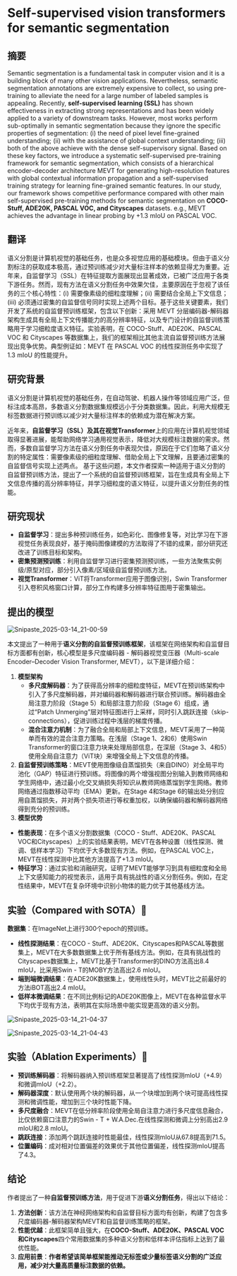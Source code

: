 # Self-supervised vision transformers for semantic segmentation

## 摘要

Semantic segmentation is a fundamental task in computer vision and it is a building block of many other vision applications. Nevertheless, semantic segmentation annotations are extremely expensive to collect, so using pre-training to alleviate the need for a large number of labeled samples is appealing. Recently, **self-supervised** **learning (SSL)** has shown effectiveness in extracting strong representations and has been widely applied to a variety of downstream tasks. However, most works perform sub-optimally in semantic segmentation because they ignore the specific properties of segmentation: (i) the need of pixel level fine-grained understanding; (ii) with the assistance of global context understanding; (iii) both of the above achieve with the dense self-supervisory signal. Based on these key factors, we introduce a systematic self-supervised pre-training framework for semantic segmentation, which consists of a hierarchical encoder–decoder architecture MEVT for generating high-resolution features with global contextual information propagation and a self-supervised training strategy for learning fine-grained semantic features. In our study, our framework shows competitive performance compared with other main self-supervised pre-training methods for semantic segmentation on **COCO-Stuff, ADE20K, PASCAL VOC, and Cityscapes** datasets. e.g., MEVT achieves the advantage in linear probing by +1.3 mIoU on PASCAL VOC.

## 翻译

语义分割是计算机视觉的基础任务，也是众多视觉应用的基础模块。但由于语义分割标注的获取成本极高，通过预训练减少对大量标注样本的依赖显得尤为重要。近年来，自监督学习（SSL）在特征提取方面展现出显著成效，已被广泛应用于各类下游任务。然而，现有方法在语义分割任务中效果欠佳，主要原因在于忽视了该任务的三个核心特性：(i) 需要像素级的细粒度理解；(ii) 需要结合全局上下文信息；(iii) 必须通过密集的自监督信号同时实现上述两个目标。基于这些关键要素，我们开发了系统的自监督预训练框架，包含以下创新：采用 MEVT 分层编码器-解码器架构生成具有全局上下文传播能力的高分辨率特征，以及专门设计的自监督训练策略用于学习细粒度语义特征。实验表明，在 COCO-Stuff、ADE20K、PASCAL VOC 和 Cityscapes 等数据集上，我们的框架相比其他主流自监督预训练方法展现出竞争优势。典型例证如：MEVT 在 PASCAL VOC 的线性探测任务中实现了 1.3 mIoU 的性能提升。

## 研究背景

语义分割是计算机视觉的基础任务，在自动驾驶、机器人操作等领域应用广泛，但标注成本高昂，多数语义分割数据集规模远小于分类数据集。因此，利用大规模无标签数据进行预训练以减少对大量标注样本的依赖成为潜在解决方案。 

近年来，**自监督学习（SSL）及其在视觉Transformer**上的应用在计算机视觉领域取得显著进展，能帮助网络学习通用视觉表示，降低对大规模标注数据的需求。然而，多数自监督学习方法在语义分割任务中表现欠佳，原因在于它们忽略了语义分割的特定属性：需要像素级的细粒度理解、借助全局上下文理解，且要通过密集的自监督信号实现上述两点。 基于这些问题，本文作者探索一种适用于语义分割的自监督预训练方法，提出了一个系统的自监督预训练框架，旨在生成具有全局上下文信息传播的高分辨率特征，并学习细粒度的语义特征，以提升语义分割任务的性能。 

## 研究现状

- **自监督学习**：提出多种预训练任务，如色彩化、图像修复等，对比学习在下游视觉任务表现良好，基于掩码图像建模的方法取得了不错的成果，部分研究还改进了训练目标和架构。
- **密集预测预训练**：利用自监督学习进行密集预测预训练，一些方法聚焦实例级/原型对应，部分引入像素/区域级自监督预训练方法。
- **视觉Transformer**：ViT将Transformer应用于图像识别，Swin Transformer引入卷积风格窗口计算，部分工作构建多分辨率特征图用于密集输出。

## 提出的模型

![Snipaste_2025-03-14_21-00-59](https://yangyang666.oss-cn-chengdu.aliyuncs.com/images/Snipaste_2025-03-14_21-00-59.png)





本文提出了一种用于**语义分割的自监督预训练框架**，该框架在网络架构和自监督目标方面都有创新，核心模型是多尺度编码器 - 解码器视觉变压器（Multi-scale Encoder–Decoder Vision Transformer, MEVT），以下是详细介绍： 

1. **模型架构**    
   - **多尺度解码器**：为了获得高分辨率的细粒度特征，MEVT在预训练架构中引入了多尺度解码器，并对编码器和解码器进行联合预训练。解码器由全局注意力阶段（Stage 5）和局部注意力阶段（Stage 6）组成，通过“Patch Unmerging”层对特征图进行上采样，同时引入跳跃连接（skip-connections），促进训练过程中浅层的梯度传播。    
   - **混合注意力机制**：为了融合全局和局部上下文信息，MEVT采用了一种简单而有效的混合注意力策略。在浅层（Stage 1、2和6）使用Swin Transformer的窗口注意力块来处理局部信息，在深层（Stage 3、4和5）使用全局自注意力（ViT块）来增强全局上下文信息的传播。 
2. **自监督预训练策略**：MEVT使用图像级自蒸馏损失（来自DINO）对全局平均池化（GAP）特征进行预训练。将图像的两个增强视图分别输入到教师网络和学生网络中，通过最小化交叉熵损失将知识从教师网络蒸馏到学生网络。教师网络通过指数移动平均（EMA）更新。在Stage 4和Stage 6的输出处分别应用自蒸馏损失，并对两个损失项进行等权重加权，以确保编码器和解码器网络得到充分的预训练。
3.  **模型优势**    
   - **性能表现**：在多个语义分割数据集（COCO - Stuff、ADE20K、PASCAL VOC和Cityscapes）上的实验结果表明，MEVT在各种设置（线性探测、微调、低样本学习）下均优于大多数现有方法。例如，在PASCAL VOC上，MEVT在线性探测中比其他方法提高了+1.3 mIoU。   
   - **特征学习**：通过实验和消融研究，证明了MEVT能够学习到具有细粒度和全局上下文感知能力的视觉表示，适用于具有挑战性的语义分割任务。例如，在定性结果中，MEVT在复杂环境中识别小物体的能力优于其他基线方法。 



## 实验（Compared with SOTA）:1st_place_medal:

**数据集**：在ImageNet上进行300个epoch的预训练。



- **线性探测结果**：在COCO - Stuff、ADE20K、Cityscapes和PASCAL等数据集上，MEVT在大多数数据集上优于所有基线方法。例如，在具有挑战性的Cityscapes数据集上，MEVT比基于Transformer的DINO方法高出8.4 mIoU，比采用Swin - T的MOBY方法高出2.6 mIoU。
- **端到端微调结果**：在ADE20K数据集上，使用线性头时，MEVT比之前最好的方法iBOT高出2.4 mIoU。
- **低样本微调结果**：在不同比例标记的ADE20K图像上，MEVT在各种监督水平下均优于现有方法，表明其在实际场景中能实现更高效的语义分割。



![Snipaste_2025-03-14_21-04-37](https://yangyang666.oss-cn-chengdu.aliyuncs.com/images/Snipaste_2025-03-14_21-04-37.png)



![Snipaste_2025-03-14_21-04-43](https://yangyang666.oss-cn-chengdu.aliyuncs.com/images/Snipaste_2025-03-14_21-04-43.png)



## 实验（Ablation Experiments）:1st_place_medal:

- **预训练解码器**：将解码器纳入预训练框架显著提高了线性探测mIoU（+4.9）和微调mIoU（+2.2）。
- **解码器深度**：默认使用两个块的解码器，从一个块增加到两个块可提高线性探测和微调性能，增加到三个块时性能下降。
- **多尺度融合**：MEVT在低分辨率阶段使用全局自注意力进行多尺度信息融合，比仅依赖窗口注意力的Swin - T + W.A.Dec.在线性探测和微调上分别高出2.9 mIoU和2.8 mIoU。
- **跳跃连接**：添加两个跳跃连接时性能最佳，线性探测mIoU从67.8提高到71.5。
- **位置编码**：成对相对位置偏差的效果优于其他位置偏差，线性探测mIoU提高了4.3。

## 结论

作者提出了一种**自监督预训练方法**，用于促进下游**语义分割任务**，得出以下结论：

1. **方法创新**：该方法在神经网络架构和自监督目标方面均有创新，构建了包含多尺度编码器-解码器架构MEVT和自监督训练策略的框架。
2. **性能优越**：此框架简单且强大，在**COCO-Stuff、ADE20K、PASCAL VOC和Cityscapes**四个常用数据集的多种语义分割和低样本评估指标上达到了最优性能。 
3. **应用前景**：**作者希望该简单框架能推动无标签或少量标签语义分割的广泛应用，减少对大量高质量标注数据的依赖。** 

